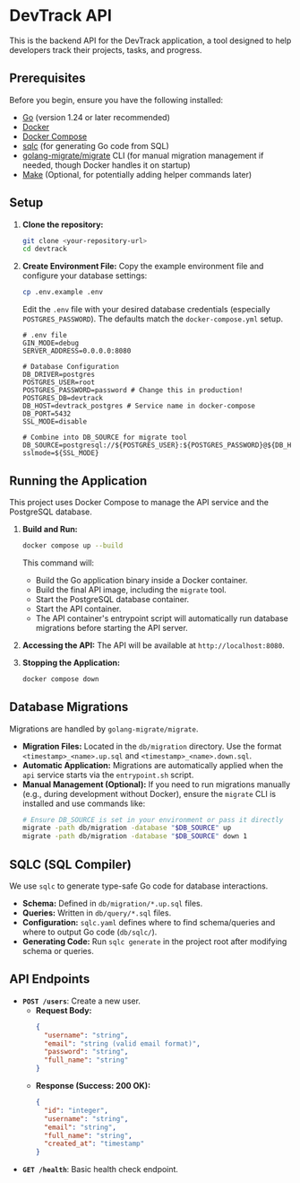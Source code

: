 # DevTrack API

This is the backend API for the DevTrack application, a tool designed to help developers track their projects, tasks, and progress.

## Prerequisites

Before you begin, ensure you have the following installed:

*   [Go](https://golang.org/doc/install) (version 1.24 or later recommended)
*   [Docker](https://docs.docker.com/get-docker/)
*   [Docker Compose](https://docs.docker.com/compose/install/)
*   [sqlc](https://docs.sqlc.dev/en/latest/overview/install.html) (for generating Go code from SQL)
*   [golang-migrate/migrate](https://github.com/golang-migrate/migrate/tree/master/cmd/migrate) CLI (for manual migration management if needed, though Docker handles it on startup)
*   [Make](https://www.gnu.org/software/make/) (Optional, for potentially adding helper commands later)

## Setup

1.  **Clone the repository:**
    ```bash
    git clone <your-repository-url>
    cd devtrack
    ```

2.  **Create Environment File:**
    Copy the example environment file and configure your database settings:
    ```bash
    cp .env.example .env
    ```
    Edit the `.env` file with your desired database credentials (especially `POSTGRES_PASSWORD`). The defaults match the `docker-compose.yml` setup.

    ```dotenv
    # .env file
    GIN_MODE=debug
    SERVER_ADDRESS=0.0.0.0:8080

    # Database Configuration
    DB_DRIVER=postgres
    POSTGRES_USER=root
    POSTGRES_PASSWORD=password # Change this in production!
    POSTGRES_DB=devtrack
    DB_HOST=devtrack_postgres # Service name in docker-compose
    DB_PORT=5432
    SSL_MODE=disable

    # Combine into DB_SOURCE for migrate tool
    DB_SOURCE=postgresql://${POSTGRES_USER}:${POSTGRES_PASSWORD}@${DB_HOST}:${DB_PORT}/${POSTGRES_DB}?sslmode=${SSL_MODE}
    ```

## Running the Application

This project uses Docker Compose to manage the API service and the PostgreSQL database.

1.  **Build and Run:**
    ```bash
    docker compose up --build
    ```
    This command will:
    *   Build the Go application binary inside a Docker container.
    *   Build the final API image, including the `migrate` tool.
    *   Start the PostgreSQL database container.
    *   Start the API container.
    *   The API container's entrypoint script will automatically run database migrations before starting the API server.

2.  **Accessing the API:**
    The API will be available at `http://localhost:8080`.

3.  **Stopping the Application:**
    ```bash
    docker compose down
    ```

## Database Migrations

Migrations are handled by `golang-migrate/migrate`.

*   **Migration Files:** Located in the `db/migration` directory. Use the format `<timestamp>_<name>.up.sql` and `<timestamp>_<name>.down.sql`.
*   **Automatic Application:** Migrations are automatically applied when the `api` service starts via the `entrypoint.sh` script.
*   **Manual Management (Optional):** If you need to run migrations manually (e.g., during development without Docker), ensure the `migrate` CLI is installed and use commands like:
    ```bash
    # Ensure DB_SOURCE is set in your environment or pass it directly
    migrate -path db/migration -database "$DB_SOURCE" up
    migrate -path db/migration -database "$DB_SOURCE" down 1
    ```

## SQLC (SQL Compiler)

We use `sqlc` to generate type-safe Go code for database interactions.

*   **Schema:** Defined in `db/migration/*.up.sql` files.
*   **Queries:** Written in `db/query/*.sql` files.
*   **Configuration:** `sqlc.yaml` defines where to find schema/queries and where to output Go code (`db/sqlc/`).
*   **Generating Code:** Run `sqlc generate` in the project root after modifying schema or queries.

## API Endpoints

*   **`POST /users`**: Create a new user.
    *   **Request Body:**
        ```json
        {
          "username": "string",
          "email": "string (valid email format)",
          "password": "string",
          "full_name": "string"
        }
        ```
    *   **Response (Success: 200 OK):**
        ```json
        {
          "id": "integer",
          "username": "string",
          "email": "string",
          "full_name": "string",
          "created_at": "timestamp"
        }
        ```
*   **`GET /health`**: Basic health check endpoint.
